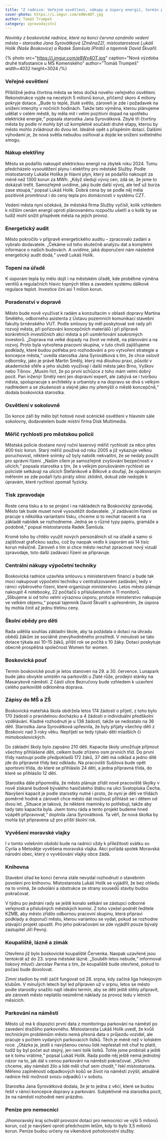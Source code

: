 ```yaml
---
title: "Z radnice: Veřejné osvětlení, nákupy a úspory energií, termín pouti, zápisy do škol"
cover-photo: https://i.imgur.com/e8Wv4OT.jpg
author: Tomáš Trumpeš
category: zpravodajství
---
```


*Novinky z boskovické radnice, které na konci června oznámilo vedení města – starostka Jana Syrovátková (Změna22), místostarostové Lukáš Holík (Naše Boskovice) a Radek Šamšula (Piráti) a tajemník David Škvařil.*

{% photo src="https://i.imgur.com/e8Wv4OT.jpg" caption="Nová výzdoba druhé trafostanice u MŠ Komenského" author="Tomáš Trumpeš" width=4032 height=3024 /%}

### Veřejné osvětlení
Přibližně jedna čtvrtina města se letos dočká nového veřejného osvětlení. Rekonstrukce vyjde na necelých 5 milionů korun, přičemž skoro 4 miliony pokryje dotace. „Bude to teplé, žluté světlo, zároveň je zde i požadavek na snížení intenzity v nočních hodinách. Takže tato výměna, kterou plánujeme udělat v celém městě, by měla mít i velmi pozitivní dopad na spotřebu elektrické energie,“ popsala starostka Jana Syrovátková. Zbylé tři čtvrtiny města by podle ní mohly být už kompletně součástí druhé etapy, kterou by město mohlo zvládnout do dvou let. Ideálně opět s přispěním dotací. Dalšími výhodami je, že nová světla nebudou oslňovat a dojde ke snížení světelného smogu.

### Nákup elektřiny

Městu se podařilo nakoupit elektrickou energii na zbytek roku 2024. Tomu předcházelo vysoutěžení plynu i elektřiny pro městské Služby. Podle místostarosty Lukáše Holíka je hlavní plyn, který se podařilo nakoupit za méně než 1300 korun za MWh. „Když sleduji vývoj cen, zdá se, že jsme to dokázali trefit. Samozřejmě uvidíme, jaký bude další vývoj, ale teď už burza zase stoupá,“ popsal Lukáš Holík. Dobrá cena by se podle něj měla pozitivně promítnout i do ceny tepla pro domácnosti v systému CZT.

Vedení města nyní očekává, že městská firma Služby vyčíslí, kolik vzhledem k nižším cenám energií oproti plánovanému rozpočtu ušetří a o kolik by se tudíž mohl snížit příspěvek města na jejich provoz.

### Energetický audit

Město pokročilo v přípravě energetického auditu – zpracovalo zadání a vybralo dodavatele. „Čekáme od toho skutečně analýzu dat a kompletní informace o našich budovách. A uvidíme, jaká doporučení nám následně energetický audit dodá,“ uvedl Lukáš Holík.

### Topení na úřadě

K úsporám tepla by mělo dojít i na městském úřadě, kde proběhne výměna ventilů a regulačních hlavic topných těles a zavedení systému dálkové regulace teplot. Investice činí asi 1 milion korun.

### Poradenství v dopravě

Město bude nově využívat k radám a konzultacím v oblasti dopravy Martina Smělého, odborného asistenta z Ústavu pozemních komunikací stavební fakulty brněnského VUT. Podle smlouvy by měl poskytovat své rady při rozvoji města, při pořizování koncepčních materiálů i při přípravě konkrétních investičních akcí města a při usměrňování soukromých investorů. „Doprava má velké dopady na život ve městě, na plánování a na rozvoj. Proto byla vytvořena pracovní skupina, v tuto chvíli zajišťujeme podklady, které budou potřeba pro rozhodování a pro vytvoření strategie a koncepce města,“ uvedla starostka Jana Syrovátková s tím, že chce oslovit odborníky, jako je právě Martin Smělý, který má dlouhou praxi, působí v akademické sféře a jeho služeb využívají i další města jako Brno, Vyškov nebo Tišnov. „Musím říct, že po první schůzce z toho mám velmi dobrý pocit. Pan inženýr Smělý není jen dopravní expert, ale zabývá se i tvorbou města, spolupracuje s architekty a urbanisty a na dopravu se dívá s velkým nadhledem a se zkušeností a stejně jako my přemýšlí o městě koncepčně,“ dodala boskovická starostka.

### Osvětlení v sokolovně

Do konce září by mělo být hotové nové scénické osvětlení v hlavním sále sokolovny, dodavatelem bude místní firma Disk Multimedia.

### Měřič rychlosti pro městskou policii

Městská policie dostane nový ruční laserový měřič rychlosti za něco přes 400 tisíc korun. Starý měřič používá od roku 2005 a již vykazuje velkou poruchovost, některé snímky už byly natolik nekvalitní, že se nedaly použít pro správní řízení. „Naším cílem je samozřejmě zvyšování bezpečnosti v ulicích,“ popsala starostka s tím, že s velkým porušováním rychlosti se policisté setkávají na ulicích Štefánikově a Bílkově a doufají, že opakovaným měřením se zde podaří tyto piráty silnic zklidnit, dokud zde nedojde k úpravám, které rychlost zpomalí fyzicky.

### Tisk zpravodaje

Roste cena tisku a to se projeví i na nákladech na Boskovický zpravodaj. Město tak bude muset nově vysoutěžit dodavatele. „V zadávacím řízení se pracuje s několika variantami tisku, chceme si to nechat nacenit a na základě nabídek se rozhodneme. Jedná se o různé typy papíru, gramáže a podobně,“ popsal místostarosta Radek Šamšula. 

Kromě toho by chtělo využít nových personálních sil na úřadě a samo si zajišťovat grafickou sazbu, což by naopak vedlo k úsporám asi 14 tisíc korun měsíčně. Zároveň s tím si chce město nechat zpracovat nový vizuál zpravodaje, toto další zadávací řízení se připravuje.

### Centrální nákupy výpočetní techniky

Boskovická radnice uzavřela smlouvu s ministerstvem financí a bude tak moci nakupovat výpočetní techniku v centralizovaném zadávání, tedy v rámci výběrového řízení, které organizuje ministerstvo. Letos město plánuje nakoupit 4 notebooky, 22 počítačů s příslušenstvím a 11 monitorů. „Slibujeme si od toho velmi výraznou úsporu, protože ministerstvo nakupuje ve velkém objemu,“ popsal tajemník David Škvařil s upřesněním, že úspora by mohla činit až jednu třetinu ceny.

### Školní obědy pro děti

Rada udělila souhlas základní škole, aby ta požádala o dotaci na úhradu obědů žákům ze sociálně znevýhodněného prostředí. V minulosti se tato dotace týkala asi 10–15 žáků, příští rok se počítá s 10 žáky. Dotaci poskytuje obecně prospěšná společnost Women for women.

### Boskovická pouť

Termín boskovické pouti je letos stanoven na 29. a 30. července. Lunapark bude jako obvykle umístěn na parkovišti u Zlaté růže, prodejní stánky na Masarykově náměstí. Z části ulice Bezručovy bude vzhledem k uzavření celého parkoviště odkloněna doprava.

### Zápisy do MŠ a ZŠ

Boskovická mateřská škola obdržela letos 174 žádostí o přijetí, z toho bylo 170 žádostí o pravidelnou docházku a 4 žádosti o individuální předškolní vzdělávání. Kladné rozhodnutí je u 138 žádostí, takže se nedostalo na 36 dětí. Starostka Jana Syrovátková upřesnila, že byly přijaty všechny děti z Boskovic nad 3 roky věku. Nepřijetí se tedy týkalo dětí mladších či mimoboskovických.

Do základní školy bylo zapsáno 210 dětí. Kapacita školy umožňuje přijmout všechny přihlášené děti, celkem bude zřízeno osm prvních tříd. Do první třídy nastoupí podle předpokladů 172 žáků, 37 dětí má odklad a jedno dítě jde do přípravné třídy bez odkladu. Na pracovišti Sušilova bude opět sportovní třída, do které se přihlásilo 24 dětí, a jedna přípravná třída, do které se přihlásilo 12 dětí.

Starostka dále připomněla, že město plánuje zřídit nové pracoviště školky v nově získané budově bývalého hasičského štábu na ulici Svatopluka Čecha. Navýšení kapacit je podle starostky nutné i proto, že nyní je dětí ve třídách poměrně hodně a zároveň chce město dát možnost přihlásit se i dětem od dvou let. „Situace je taková, že některé maminky to potřebují, takže aby tady tato kapacita byla. Jsem tomu ráda a tento projekt budeme hned vzápětí připravovat,“ doplnila Jana Syrovátková. Ta věří, že nová školka by mohla být připravena už pro příští školní rok.

### Vyvěšení moravské vlajky

I v tomto volebním období bude na radnici vždy k příležitosti svátku sv. Cyrila a Metoděje vyvěšena moravská vlajka. Akci pořádá spolek Moravská národní obec, který o vyvěšování vlajky obce žádá.

### Knihovna

Stavební úřad ke konci června stále nevydal rozhodnutí o stavebním povolení pro knihovnu. Místostarosta Lukáš Holík se vyjádřil, že bez ohledu na to vnímá, že odvolání a obstrukce ze strany sousedů stavby budou pokračovat.

V týdnu po jednání rady se ještě konalo setkání se zástupci odborné veřejnosti a příslušných městských komisí. Z toho vzešel podnět ředitele KZMB, aby město zřídilo odbornou pracovní skupinu, která připraví podklady a doporučí městu, kterou variantou se vydat, pokud se rozhodne stávající projekt opustit. Pro jeho pokračování se zde vyjádřil pouze bývalý zastupitel Jiří Pevný.

### Koupaliště, lázně a zimák

Otevřeno již bylo boskovické koupaliště Červenka. Naopak uzavřené jsou tentokrát až do 23. srpna městské lázně. „Souběh letos nebude,“ informoval tiskový mluvčí Jaroslav Parma s tím, že koupaliště bude otevřené, pokud to počasí bude dovolovat.

Zimní stadion by měl začít fungovat od 28. srpna, kdy začíná liga hokejovým klubům. V minulých letech byl led připraven už v srpnu, letos se město podle starostky snažilo najít ideální termín, aby se děti ještě stihly připravit, ale zároveň město neplatilo neúměrné náklady za provoz ledu v letních měsících.

### Parkování na náměstí

Město už má k dispozici první data z monitoringu parkování na náměstí po zavedení dražšího parkovného. Místostarosta Lukáš Holík uvedl, že kvůli technickým problémům město nemá přesná data o průjezdu vozidel, ale pracuje s počtem vydaných parkovacích lístků. Těch je méně než v loňském roce. „Otázka je, jestli s navýšenou cenou lidé nepřestali mít chuť to platit, tudíž by byl počet aut stejný, jen není tolik lístků. Tohle jsme probírali a ještě se k tomu vrátíme,“ popsal Lukáš Holík. Rada podle něj ještě nemá jednotný názor na to, jak dál s cenou parkování na náměstí pokračovat. „Všichni chceme, aby náměstí žilo a lidé měli chuť sem chodit,“ řekl místostarosta. Měřeno zaplněností odpadkových košů se život na náměstí zvýšil, aktuálně radnice řeší možnost svozu odpadků i v sobotu.

Starostka Jana Syrovátková dodala, že je to jedna z věcí, které se budou řešit v rámci koncepce dopravy a parkování. Subjektivně má starostka pocit, že na náměstí rozhodně není prázdno.

### Peníze pro nemocnici

Jihomoravský kraj schválil provozní dotaci pro nemocnici ve výši 5 milionů korun, což je navýšení oproti předchozím letům, kdy to bylo 3,5 milionů korun. Peníze budou určeny na víkendové pohotovostní služby.
